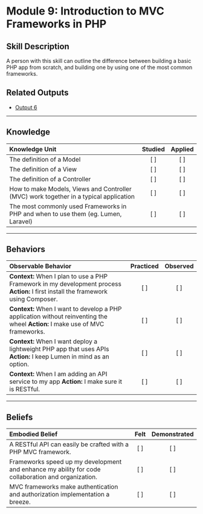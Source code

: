 # Module 9: Introduction to MVC Frameworks in PHP

## Skill Description
A person with this skill can outline the difference between building a basic PHP app from scratch, and building one by using one of the most common frameworks. 


## Related Outputs
- [Output 6](www.link.com)


----------
## Knowledge


| Knowledge Unit   |      Studied      | Applied |
|:-------------|:------------------:|:--------:|
| The definition of a Model | [ ] | [ ] |
| The definition of a View | [ ] | [ ] |
| The definition of a Controller | [ ] | [ ] |
| How to make Models, Views and Controller (MVC) work together in a typical application | [ ] | [ ] |
| The most commonly used Frameworks in PHP and when to use them (eg. Lumen, Laravel) | [ ] | [ ] |
----------


## Behaviors

| Observable Behavior   |      Practiced      | Observed |
|:-------------|:------------------:|:--------:|
| **Context:**  When I plan to use a PHP Framework in my development process **Action:** I first install the framework using Composer. |   [ ]   |   [ ] |
| **Context:**  When I want to develop a PHP application without reinventing the wheel **Action:** I make use of MVC frameworks. |   [ ]   |   [ ] |
| **Context:**  When I want deploy a lightweight PHP app that uses APIs **Action:** I keep Lumen in mind as an option. |   [ ]   |   [ ] |
| **Context:**  When I am adding an API service to my app **Action:** I make sure it is RESTful. |   [ ]   |   [ ] |

----------


## Beliefs


| Embodied Belief   |      Felt      | Demonstrated |
|:-------------|:------------------:|:--------:|
| A RESTful API can easily be crafted with a PHP MVC framework. | [ ] | [ ]  |
| Frameworks speed up my development and enhance my ability for code collaboration and organization.  |   [ ]   |   [ ] |
| MVC frameworks make authentication and authorization implementation a breeze. |   [ ]   |   [ ] |
